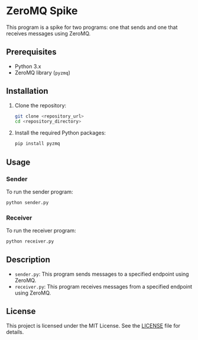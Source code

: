 # ZeroMQ Spike

This program is a spike for two programs: one that sends and one that receives messages using ZeroMQ.

## Prerequisites

- Python 3.x
- ZeroMQ library (`pyzmq`)

## Installation

1. Clone the repository:
    ```sh
    git clone <repository_url>
    cd <repository_directory>
    ```

2. Install the required Python packages:
    ```sh
    pip install pyzmq
    ```

## Usage

### Sender

To run the sender program:
```sh
python sender.py
```

### Receiver

To run the receiver program:
```sh
python receiver.py
```

## Description

- `sender.py`: This program sends messages to a specified endpoint using ZeroMQ.
- `receiver.py`: This program receives messages from a specified endpoint using ZeroMQ.

## License

This project is licensed under the MIT License. See the [LICENSE](LICENSE) file for details.
